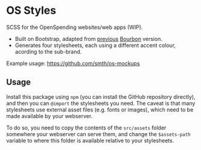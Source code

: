 # OS Styles

SCSS for the OpenSpending websites/web apps (WIP).

 - Built on Bootstrap, adapted from [previous](https://github.com/openspending/os-style-guide) [Bourbon](http://bourbon.io/) version.
 - Generates four stylesheets, each using a different accent colour, acording to the sub-brand.
 
Example usage: https://github.com/smth/os-mockups
 
## Usage

Install this package using `npm` (you can install the GitHub repository
directly), and then you can `@import` the stylesheets you need. The caveat is
that many stylesheets use external asset files (e.g. fonts or images), which
need to be made available by your webserver.

To do so, you need to copy the contents of the `src/assets` folder somewhere
your webserver can serve them, and change the `$assets-path` variable to where
this folder is available relative to your stylesheets.
